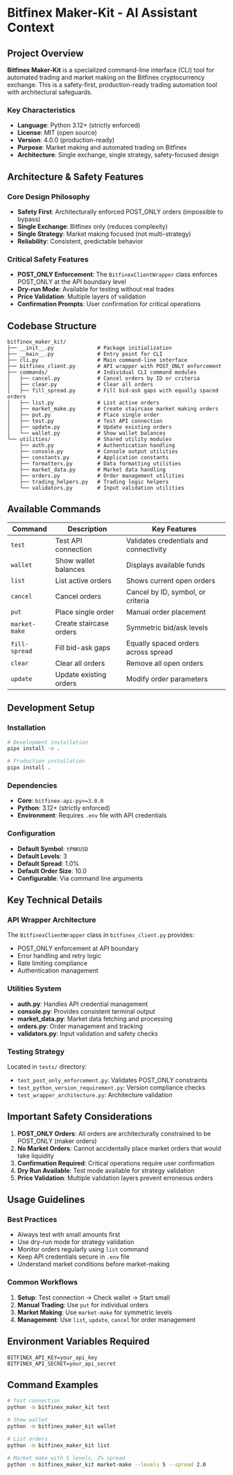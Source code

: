 # Bitfinex Maker-Kit - AI Assistant Context

## Project Overview

**Bitfinex Maker-Kit** is a specialized command-line interface (CLI) tool for automated trading and market making on the Bitfinex cryptocurrency exchange. This is a safety-first, production-ready trading automation tool with architectural safeguards.

### Key Characteristics
- **Language**: Python 3.12+ (strictly enforced)
- **License**: MIT (open source)
- **Version**: 4.0.0 (production-ready)
- **Purpose**: Market making and automated trading on Bitfinex
- **Architecture**: Single exchange, single strategy, safety-focused design

## Architecture & Safety Features

### Core Design Philosophy
- **Safety First**: Architecturally enforced POST_ONLY orders (impossible to bypass)
- **Single Exchange**: Bitfinex only (reduces complexity)
- **Single Strategy**: Market making focused (not multi-strategy)
- **Reliability**: Consistent, predictable behavior

### Critical Safety Features
- **POST_ONLY Enforcement**: The `BitfinexClientWrapper` class enforces POST_ONLY at the API boundary level
- **Dry-run Mode**: Available for testing without real trades
- **Price Validation**: Multiple layers of validation
- **Confirmation Prompts**: User confirmation for critical operations

## Codebase Structure

```
bitfinex_maker_kit/
├── __init__.py              # Package initialization
├── __main__.py              # Entry point for CLI
├── cli.py                   # Main command-line interface
├── bitfinex_client.py       # API wrapper with POST_ONLY enforcement
├── commands/                # Individual CLI command modules
│   ├── cancel.py            # Cancel orders by ID or criteria
│   ├── clear.py             # Clear all orders
│   ├── fill_spread.py       # Fill bid-ask gaps with equally spaced orders
│   ├── list.py              # List active orders
│   ├── market_make.py       # Create staircase market making orders
│   ├── put.py               # Place single order
│   ├── test.py              # Test API connection
│   ├── update.py            # Update existing orders
│   └── wallet.py            # Show wallet balances
└── utilities/               # Shared utility modules
    ├── auth.py              # Authentication handling
    ├── console.py           # Console output utilities
    ├── constants.py         # Application constants
    ├── formatters.py        # Data formatting utilities
    ├── market_data.py       # Market data handling
    ├── orders.py            # Order management utilities
    ├── trading_helpers.py   # Trading logic helpers
    └── validators.py        # Input validation utilities
```

## Available Commands

| Command | Description | Key Features |
|---------|-------------|--------------|
| `test` | Test API connection | Validates credentials and connectivity |
| `wallet` | Show wallet balances | Displays available funds |
| `list` | List active orders | Shows current open orders |
| `cancel` | Cancel orders | Cancel by ID, symbol, or criteria |
| `put` | Place single order | Manual order placement |
| `market-make` | Create staircase orders | Symmetric bid/ask levels |
| `fill-spread` | Fill bid-ask gaps | Equally spaced orders across spread |
| `clear` | Clear all orders | Remove all open orders |
| `update` | Update existing orders | Modify order parameters |

## Development Setup

### Installation
```bash
# Development installation
pipx install -e .

# Production installation  
pipx install .
```

### Dependencies
- **Core**: `bitfinex-api-py>=3.0.0`
- **Python**: 3.12+ (strictly enforced)
- **Environment**: Requires `.env` file with API credentials

### Configuration
- **Default Symbol**: `tPNKUSD`
- **Default Levels**: 3
- **Default Spread**: 1.0%
- **Default Order Size**: 10.0
- **Configurable**: Via command line arguments

## Key Technical Details

### API Wrapper Architecture
The `BitfinexClientWrapper` class in `bitfinex_client.py` provides:
- POST_ONLY enforcement at API boundary
- Error handling and retry logic
- Rate limiting compliance
- Authentication management

### Utilities System
- **auth.py**: Handles API credential management
- **console.py**: Provides consistent terminal output
- **market_data.py**: Market data fetching and processing
- **orders.py**: Order management and tracking
- **validators.py**: Input validation and safety checks

### Testing Strategy
Located in `tests/` directory:
- `test_post_only_enforcement.py`: Validates POST_ONLY constraints
- `test_python_version_requirement.py`: Version compliance checks
- `test_wrapper_architecture.py`: Architecture validation

## Important Safety Considerations

1. **POST_ONLY Orders**: All orders are architecturally constrained to be POST_ONLY (maker orders)
2. **No Market Orders**: Cannot accidentally place market orders that would take liquidity
3. **Confirmation Required**: Critical operations require user confirmation
4. **Dry Run Available**: Test mode available for strategy validation
5. **Price Validation**: Multiple validation layers prevent erroneous orders

## Usage Guidelines

### Best Practices
- Always test with small amounts first
- Use dry-run mode for strategy validation
- Monitor orders regularly using `list` command
- Keep API credentials secure in `.env` file
- Understand market conditions before market-making

### Common Workflows
1. **Setup**: Test connection → Check wallet → Start small
2. **Manual Trading**: Use `put` for individual orders
3. **Market Making**: Use `market-make` for symmetric levels
4. **Management**: Use `list`, `update`, `cancel` for order management

## Environment Variables Required
```
BITFINEX_API_KEY=your_api_key
BITFINEX_API_SECRET=your_api_secret
```

## Command Examples
```bash
# Test connection
python -m bitfinex_maker_kit test

# Show wallet
python -m bitfinex_maker_kit wallet

# List orders
python -m bitfinex_maker_kit list

# Market make with 5 levels, 2% spread
python -m bitfinex_maker_kit market-make --levels 5 --spread 2.0
```